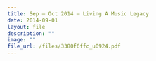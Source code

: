 ```yaml
---
title: Sep – Oct 2014 – Living A Music Legacy
date: 2014-09-01
layout: file
description: ""
image: ""
file_url: /files/3380f6ffc_u0924.pdf
---
```

